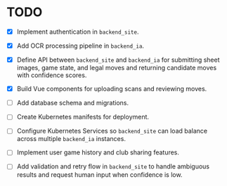 # TODO

- [x] Implement authentication in `backend_site`.
- [x] Add OCR processing pipeline in `backend_ia`.
- [x] Define API between `backend_site` and `backend_ia` for submitting sheet
      images, game state, and legal moves and returning candidate moves with
      confidence scores.
- [x] Build Vue components for uploading scans and reviewing moves.
- [ ] Add database schema and migrations.
- [ ] Create Kubernetes manifests for deployment.
- [ ] Configure Kubernetes Services so `backend_site` can load balance across
      multiple `backend_ia` instances.
- [ ] Implement user game history and club sharing features.
- [ ] Add validation and retry flow in `backend_site` to handle ambiguous
      results and request human input when confidence is low.

